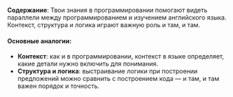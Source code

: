 **Содержание**: Твои знания в программировании помогают видеть параллели между программированием и изучением английского языка. Контекст, структура и логика играют важную роль и там, и там.

#### Основные аналогии:

- **Контекст**: как и в программировании, контекст в языке определяет, какие детали нужно включить для понимания.
- **Структура и логика**: выстраивание логики при построении предложений можно сравнить с построением кода — и там, и там важен порядок и точность.